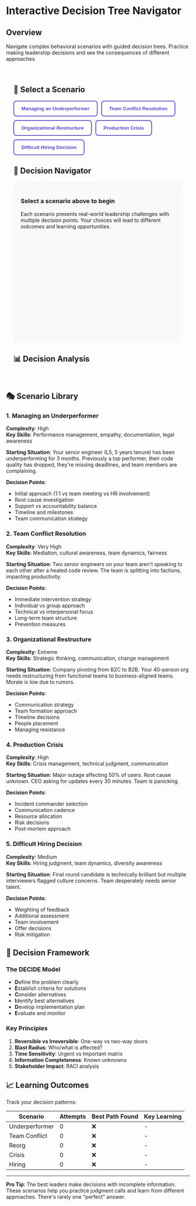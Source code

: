 # Interactive Decision Tree Navigator

## Overview

Navigate complex behavioral scenarios with guided decision trees. Practice making leadership decisions and see the consequences of different approaches.

<div class="decision-tree-container">

## 🌳 Select a Scenario

<div class="scenario-selector">
<button class="scenario-btn" data-scenario="underperformer">Managing an Underperformer</button>
<button class="scenario-btn" data-scenario="conflict">Team Conflict Resolution</button>
<button class="scenario-btn" data-scenario="reorg">Organizational Restructure</button>
<button class="scenario-btn" data-scenario="crisis">Production Crisis</button>
<button class="scenario-btn" data-scenario="hiring">Difficult Hiring Decision</button>
</div>

## 🎯 Decision Navigator

<div id="decision-tree" class="tree-container">
<div class="scenario-intro" id="scenario-intro">
<h3>Select a scenario above to begin</h3>
<p>Each scenario presents real-world leadership challenges with multiple decision points. Your choices will lead to different outcomes and learning opportunities.</p>
</div>
</div>

## 📊 Decision Analysis

<div class="analysis-panel" id="analysis-panel" style="display: none;">
<h3>Your Decision Path</h3>
<div id="decision-path"></div>
<h3>Outcome Analysis</h3>
<div id="outcome-analysis"></div>
<h3>Alternative Approaches</h3>
<div id="alternatives"></div>
<button class="restart-btn" onclick="restartScenario()">Try Another Path</button>
</div>

</div>

## 🎭 Scenario Library

### 1. Managing an Underperformer
**Complexity**: High  
**Key Skills**: Performance management, empathy, documentation, legal awareness

**Starting Situation**: Your senior engineer (L5, 5 years tenure) has been underperforming for 3 months. Previously a top performer, their code quality has dropped, they're missing deadlines, and team members are complaining.

**Decision Points**:
- Initial approach (1:1 vs team meeting vs HR involvement)
- Root cause investigation
- Support vs accountability balance
- Timeline and milestones
- Team communication strategy

### 2. Team Conflict Resolution
**Complexity**: Very High  
**Key Skills**: Mediation, cultural awareness, team dynamics, fairness

**Starting Situation**: Two senior engineers on your team aren't speaking to each other after a heated code review. The team is splitting into factions, impacting productivity.

**Decision Points**:
- Immediate intervention strategy
- Individual vs group approach
- Technical vs interpersonal focus
- Long-term team structure
- Prevention measures

### 3. Organizational Restructure
**Complexity**: Extreme  
**Key Skills**: Strategic thinking, communication, change management

**Starting Situation**: Company pivoting from B2C to B2B. Your 40-person org needs restructuring from functional teams to business-aligned teams. Morale is low due to rumors.

**Decision Points**:
- Communication strategy
- Team formation approach
- Timeline decisions
- People placement
- Managing resistance

### 4. Production Crisis
**Complexity**: High  
**Key Skills**: Crisis management, technical judgment, communication

**Starting Situation**: Major outage affecting 50% of users. Root cause unknown. CEO asking for updates every 30 minutes. Team is panicking.

**Decision Points**:
- Incident commander selection
- Communication cadence
- Resource allocation
- Risk decisions
- Post-mortem approach

### 5. Difficult Hiring Decision
**Complexity**: Medium  
**Key Skills**: Hiring judgment, team dynamics, diversity awareness

**Starting Situation**: Final round candidate is technically brilliant but multiple interviewers flagged culture concerns. Team desperately needs senior talent.

**Decision Points**:
- Weighting of feedback
- Additional assessment
- Team involvement
- Offer decisions
- Risk mitigation

## 🧭 Decision Framework

### The DECIDE Model
- **D**efine the problem clearly
- **E**stablish criteria for solutions
- **C**onsider alternatives
- **I**dentify best alternatives
- **D**evelop implementation plan
- **E**valuate and monitor

### Key Principles
1. **Reversible vs Irreversible**: One-way vs two-way doors
2. **Blast Radius**: Who/what is affected?
3. **Time Sensitivity**: Urgent vs Important matrix
4. **Information Completeness**: Known unknowns
5. **Stakeholder Impact**: RACI analysis

## 📈 Learning Outcomes

Track your decision patterns:

| Scenario | Attempts | Best Path Found | Key Learning |
|----------|----------|-----------------|--------------|
| Underperformer | 0 | ❌ | - |
| Team Conflict | 0 | ❌ | - |
| Reorg | 0 | ❌ | - |
| Crisis | 0 | ❌ | - |
| Hiring | 0 | ❌ | - |

<script>
const scenarios = {
    underperformer: {
        title: "Managing an Underperformer",
        intro: "Your senior engineer Alex (L5, 5 years tenure) has been underperforming for 3 months. Previously a top performer with critical knowledge of your authentication system, their code quality has dropped, they're missing deadlines, and team members are complaining. What's your first move?",
        decisions: {
            start: {
                text: "Your senior engineer Alex (L5, 5 years tenure) has been underperforming for 3 months. What's your first move?",
                options: [
                    {
                        text: "Schedule immediate 1:1 to discuss performance",
                        next: "immediate_meeting",
                        score: 8,
                        feedback: "Good: Direct approach shows urgency and care"
                    },
                    {
                        text: "Gather more data from team members first",
                        next: "gather_data",
                        score: 9,
                        feedback: "Excellent: Getting full context prevents assumptions"
                    },
                    {
                        text: "Involve HR immediately",
                        next: "hr_early",
                        score: 4,
                        feedback: "Too early: Try direct management first"
                    },
                    {
                        text: "Address it in team meeting",
                        next: "public_shame",
                        score: 1,
                        feedback: "Poor: Never address performance publicly"
                    }
                ]
            },
            immediate_meeting: {
                text: "In the 1:1, Alex seems defensive and says 'everything is fine.' How do you proceed?",
                options: [
                    {
                        text: "Push harder with specific examples",
                        next: "confrontational",
                        score: 5,
                        feedback: "Risky: May damage relationship"
                    },
                    {
                        text: "Switch to asking 'How can I support you?'",
                        next: "supportive",
                        score: 9,
                        feedback: "Excellent: Opens dialogue, shows care"
                    },
                    {
                        text: "End meeting and document concerns",
                        next: "document_only",
                        score: 6,
                        feedback: "Incomplete: Missing opportunity to help"
                    }
                ]
            },
            gather_data: {
                text: "Team feedback reveals: code reviews taking 3x longer, Alex seems distracted, arriving late. One teammate mentions Alex going through a divorce. What now?",
                options: [
                    {
                        text: "1:1 focusing on work impact only",
                        next: "work_only",
                        score: 6,
                        feedback: "Good but incomplete approach"
                    },
                    {
                        text: "1:1 with empathy for personal situation",
                        next: "empathetic",
                        score: 10,
                        feedback: "Excellent: Balances care with accountability"
                    },
                    {
                        text: "Suggest Alex take time off",
                        next: "time_off",
                        score: 7,
                        feedback: "Good option but needs discussion first"
                    }
                ]
            },
            empathetic: {
                text: "Alex opens up about divorce and custody battle. They want to improve but are struggling. What support do you offer?",
                options: [
                    {
                        text: "Flexible schedule + reduced workload temporarily",
                        next: "accommodation",
                        score: 9,
                        feedback: "Great: Practical support with boundaries"
                    },
                    {
                        text: "EAP referral + regular check-ins",
                        next: "eap_support",
                        score: 8,
                        feedback: "Good: Professional help + ongoing support"
                    },
                    {
                        text: "Just empathy, no work changes",
                        next: "no_action",
                        score: 4,
                        feedback: "Insufficient: Need concrete support"
                    }
                ]
            },
            accommodation: {
                text: "After 4 weeks with accommodations, there's 30% improvement but still below standards. Team patience wearing thin. Next step?",
                options: [
                    {
                        text: "Formal PIP with HR involvement",
                        next: "pip",
                        score: 8,
                        feedback: "Appropriate: Clear expectations needed"
                    },
                    {
                        text: "Extend accommodations another month",
                        next: "extend",
                        score: 5,
                        feedback: "Risk: Team morale may suffer"
                    },
                    {
                        text: "Move Alex to less critical project",
                        next: "reassign",
                        score: 7,
                        feedback: "Pragmatic but doesn't solve core issue"
                    }
                ]
            },
            pip: {
                text: "PIP clearly outlines 30-60-90 day goals. Alex is motivated but anxious. How do you manage team dynamics during PIP?",
                options: [
                    {
                        text: "Transparency with team about support plan",
                        next: "transparent",
                        score: 8,
                        feedback: "Good: Reduces speculation, shows leadership"
                    },
                    {
                        text: "Keep PIP confidential, redistribute work quietly",
                        next: "confidential",
                        score: 9,
                        feedback: "Better: Protects Alex's dignity"
                    },
                    {
                        text: "Team meeting about performance standards",
                        next: "team_standards",
                        score: 6,
                        feedback: "OK but may feel targeted"
                    }
                ]
            },
            confidential: {
                text: "Day 60 of PIP: Alex met goals, quality improved 70%, team relationships healing. Custody settled. What's your recommendation?",
                options: [
                    {
                        text: "Successfully complete PIP, full duties restored",
                        next: "success",
                        score: 10,
                        feedback: "Excellent outcome: Patience paid off"
                    },
                    {
                        text: "Extend PIP for extra certainty",
                        next: "extend_pip",
                        score: 6,
                        feedback: "Unnecessary: May damage trust"
                    },
                    {
                        text: "Complete PIP but monitor closely",
                        next: "conditional",
                        score: 8,
                        feedback: "Reasonable but show more confidence"
                    }
                ]
            },
            success: {
                text: "SUCCESS: Alex returns to high performance, becomes advocate for mental health support. Team stronger than before. What long-term changes do you implement?",
                options: [
                    {
                        text: "Mental health awareness program",
                        next: "final",
                        score: 10,
                        feedback: "Excellent: Systemic improvement"
                    },
                    {
                        text: "Better early warning systems",
                        next: "final",
                        score: 9,
                        feedback: "Great: Proactive approach"
                    },
                    {
                        text: "Document process for future",
                        next: "final",
                        score: 8,
                        feedback: "Good: Learning captured"
                    }
                ]
            }
        }
    },
    conflict: {
        title: "Team Conflict Resolution",
        intro: "Two senior engineers, Sarah and Marcus, haven't spoken since a heated code review two weeks ago. The team is dividing into camps. Sprint velocity down 40%. How do you intervene?",
        decisions: {
            start: {
                text: "Two senior engineers haven't spoken since a heated code review. Team is taking sides. Sprint velocity down 40%. Your first action?",
                options: [
                    {
                        text: "Meet with both engineers together immediately",
                        next: "joint_meeting",
                        score: 4,
                        feedback: "Risky: May escalate without preparation"
                    },
                    {
                        text: "1:1 with each engineer separately first",
                        next: "separate_meetings",
                        score: 10,
                        feedback: "Excellent: Understand both perspectives"
                    },
                    {
                        text: "Team meeting to address the elephant",
                        next: "team_meeting",
                        score: 3,
                        feedback: "Poor: Public forum may worsen conflict"
                    },
                    {
                        text: "Let them work it out themselves",
                        next: "no_action",
                        score: 1,
                        feedback: "Failure: Leadership intervention needed"
                    }
                ]
            },
            separate_meetings: {
                text: "Sarah says Marcus 'brutally attacked' her design. Marcus says Sarah 'can't take technical feedback.' Both have examples. What's your focus?",
                options: [
                    {
                        text: "Focus on communication styles",
                        next: "communication",
                        score: 9,
                        feedback: "Great: Address how, not just what"
                    },
                    {
                        text: "Determine who was technically correct",
                        next: "technical_focus",
                        score: 4,
                        feedback: "Missing point: It's about respect"
                    },
                    {
                        text: "Focus on team impact",
                        next: "team_impact",
                        score: 8,
                        feedback: "Good: Highlights consequences"
                    }
                ]
            },
            communication: {
                text: "Both acknowledge communication breakdown. Sarah values collaboration; Marcus values directness. Neither wants to compromise their style. How proceed?",
                options: [
                    {
                        text: "Facilitate style appreciation workshop",
                        next: "workshop",
                        score: 8,
                        feedback: "Good: Educational approach"
                    },
                    {
                        text: "Create team communication norms",
                        next: "team_norms",
                        score: 10,
                        feedback: "Excellent: Systematic solution"
                    },
                    {
                        text: "Mediated conversation with ground rules",
                        next: "mediation",
                        score: 9,
                        feedback: "Very good: Direct resolution"
                    }
                ]
            },
            team_norms: {
                text: "Team creates norms: 'Critique code, not people' and 'Assume positive intent.' Sarah and Marcus agree intellectually but still tense. Next step?",
                options: [
                    {
                        text: "Pair them on non-critical task",
                        next: "pair_work",
                        score: 9,
                        feedback: "Excellent: Rebuilding through action"
                    },
                    {
                        text: "Keep them separated for now",
                        next: "separation",
                        score: 5,
                        feedback: "Delays inevitable reconciliation"
                    },
                    {
                        text: "Public acknowledgment of progress",
                        next: "public_praise",
                        score: 7,
                        feedback: "Good but may feel forced"
                    }
                ]
            },
            pair_work: {
                text: "After initial awkwardness, they complete task successfully. Code review goes well with new norms. Team cautiously optimistic. How do you reinforce?",
                options: [
                    {
                        text: "Regular retrospectives on communication",
                        next: "retrospectives",
                        score: 10,
                        feedback: "Excellent: Continuous improvement"
                    },
                    {
                        text: "Private praise to both",
                        next: "private_praise",
                        score: 8,
                        feedback: "Good: Positive reinforcement"
                    },
                    {
                        text: "Move on, problem solved",
                        next: "no_followup",
                        score: 4,
                        feedback: "Premature: Needs reinforcement"
                    }
                ]
            },
            retrospectives: {
                text: "SUCCESS: Three months later, Sarah and Marcus model healthy debate. Team psychological safety scores improve 40%. They jointly mentor juniors on communication. What systemic changes do you make?",
                options: [
                    {
                        text: "Conflict resolution training for all",
                        next: "final",
                        score: 10,
                        feedback: "Excellent: Preventive measure"
                    },
                    {
                        text: "Add communication to performance reviews",
                        next: "final",
                        score: 9,
                        feedback: "Great: Incentivizes behavior"
                    },
                    {
                        text: "Document case study for organization",
                        next: "final",
                        score: 8,
                        feedback: "Good: Shares learning"
                    }
                ]
            }
        }
    },
    reorg: {
        title: "Organizational Restructure",
        intro: "Company pivoting from B2C to B2B. Your 40-person org structured by function (frontend, backend, data) needs to become business-aligned teams. Rumors causing anxiety.",
        decisions: {
            start: {
                text: "Company announced B2C to B2B pivot. Your 40-person functional org needs restructuring. Rumors already spreading. What's your first 48-hour priority?",
                options: [
                    {
                        text: "All-hands to share what you know",
                        next: "immediate_allhands",
                        score: 9,
                        feedback: "Excellent: Transparency reduces anxiety"
                    },
                    {
                        text: "1:1s with all team leads first",
                        next: "leads_first",
                        score: 8,
                        feedback: "Good: Build coalition but act fast"
                    },
                    {
                        text: "Design new org structure first",
                        next: "design_first",
                        score: 5,
                        feedback: "Too slow: Address anxiety immediately"
                    },
                    {
                        text: "Wait for executive guidance",
                        next: "wait",
                        score: 2,
                        feedback: "Poor: Shows lack of leadership"
                    }
                ]
            },
            immediate_allhands: {
                text: "All-hands done. You shared timeline, principles, and commitment to transparency. Team appreciates honesty but worried about their roles. Several top performers updating LinkedIn. Next?",
                options: [
                    {
                        text: "1:1s with flight risks immediately",
                        next: "retention",
                        score: 10,
                        feedback: "Excellent: Protect key talent"
                    },
                    {
                        text: "Form transition team with volunteers",
                        next: "transition_team",
                        score: 9,
                        feedback: "Great: Involve people in solution"
                    },
                    {
                        text: "Start skills mapping exercise",
                        next: "skills_map",
                        score: 7,
                        feedback: "Good but address retention first"
                    }
                ]
            },
            retention: {
                text: "Met with 8 key people. 6 committed to seeing through transition if involved in planning. 2 have offers elsewhere. You have retention budget. How to use it?",
                options: [
                    {
                        text: "Counter-offers for the 2 with offers",
                        next: "counter",
                        score: 6,
                        feedback: "OK but sets precedent"
                    },
                    {
                        text: "Retention bonuses for all key players",
                        next: "retention_bonus",
                        score: 9,
                        feedback: "Fair and forward-looking"
                    },
                    {
                        text: "Invest in transition success bonuses",
                        next: "success_bonus",
                        score: 10,
                        feedback: "Excellent: Aligns incentives"
                    }
                ]
            },
            success_bonus: {
                text: "Announced transition bonuses tied to milestones. Morale improved. Now designing structure: 4 business teams + 1 platform. How do you form teams?",
                options: [
                    {
                        text: "Let people choose teams/submit preferences",
                        next: "self_selection",
                        score: 9,
                        feedback: "Excellent: Maximizes buy-in"
                    },
                    {
                        text: "Leaders draft teams sports-style",
                        next: "draft",
                        score: 4,
                        feedback: "Degrading and divisive"
                    },
                    {
                        text: "You assign based on skills/needs",
                        next: "assignment",
                        score: 6,
                        feedback: "Efficient but less buy-in"
                    }
                ]
            },
            self_selection: {
                text: "Self-selection process: 80% got first choice, 20% negotiated. One team oversubscribed (payments), one under (compliance). How handle imbalance?",
                options: [
                    {
                        text: "Incentivize moves to compliance team",
                        next: "incentivize",
                        score: 9,
                        feedback: "Smart: Voluntary adjustment"
                    },
                    {
                        text: "Make case for compliance impact/growth",
                        next: "sell_vision",
                        score: 10,
                        feedback: "Excellent: Appeal to purpose"
                    },
                    {
                        text: "Mandate some moves",
                        next: "mandate",
                        score: 5,
                        feedback: "Breaks trust in process"
                    }
                ]
            },
            sell_vision: {
                text: "Your compliance vision pitch worked! 3 senior engineers volunteered to switch. Teams balanced. Week 8: New structure live but friction at boundaries. How address?",
                options: [
                    {
                        text: "Weekly cross-team sync meetings",
                        next: "sync_meetings",
                        score: 7,
                        feedback: "Good but may become ritual"
                    },
                    {
                        text: "Rotation program between teams",
                        next: "rotation",
                        score: 10,
                        feedback: "Excellent: Builds empathy"
                    },
                    {
                        text: "Joint OKRs requiring collaboration",
                        next: "joint_okrs",
                        score: 9,
                        feedback: "Great: Structural incentive"
                    }
                ]
            },
            rotation: {
                text: "SUCCESS: 6 months later - velocity up 60%, employee NPS up 20 points, successful B2B pivot with 10 enterprise clients. What made the difference?",
                options: [
                    {
                        text: "Transparency and involvement throughout",
                        next: "final",
                        score: 10,
                        feedback: "Key insight: People support what they help create"
                    },
                    {
                        text: "Focus on retention and stability",
                        next: "final",
                        score: 9,
                        feedback: "Important: Change needs continuity"
                    },
                    {
                        text: "Clear vision and communication",
                        next: "final",
                        score: 9,
                        feedback: "Critical: People need to see the why"
                    }
                ]
            }
        }
    },
    crisis: {
        title: "Production Crisis Management",
        intro: "It's 2 PM Friday. Major outage affecting 50% of users for 30 minutes. Revenue impact: $50K/minute. Root cause unknown. CEO texting you. Team starting to panic.",
        decisions: {
            start: {
                text: "Major outage, 30 min in, 50% users affected, $50K/min loss. CEO texting. Team panicking. Your immediate action?",
                options: [
                    {
                        text: "Take incident command yourself",
                        next: "self_command",
                        score: 6,
                        feedback: "OK but consider delegation"
                    },
                    {
                        text: "Assign best SRE as incident commander",
                        next: "delegate_command",
                        score: 10,
                        feedback: "Excellent: Right person, you manage up"
                    },
                    {
                        text: "All-hands on deck in war room",
                        next: "war_room",
                        score: 4,
                        feedback: "Chaos: Too many cooks"
                    },
                    {
                        text: "Respond to CEO first",
                        next: "ceo_first",
                        score: 3,
                        feedback: "Wrong priority: Fix first, communicate second"
                    }
                ]
            },
            delegate_command: {
                text: "Alex (senior SRE) takes command. Sets up channels: #incident-command, #incident-public. Initial theory: recent deploy. Rollback didn't help. CEO calling you. What now?",
                options: [
                    {
                        text: "Take CEO call, give honest update",
                        next: "ceo_honest",
                        score: 9,
                        feedback: "Good: Manage up while team works"
                    },
                    {
                        text: "Text CEO 'on it', focus on incident",
                        next: "ceo_defer",
                        score: 8,
                        feedback: "OK but CEO needs info"
                    },
                    {
                        text: "Have PR handle CEO",
                        next: "pr_handle",
                        score: 5,
                        feedback: "No: Your responsibility"
                    }
                ]
            },
            ceo_honest: {
                text: "Told CEO: 'Major outage, 45 min, best team on it, updates every 15 min.' CEO tense but trusts you. Team found issue: database connection pool exhausted. Fix options?",
                options: [
                    {
                        text: "Quick restart of DB connections",
                        next: "quick_fix",
                        score: 8,
                        feedback: "Good: Fast relief"
                    },
                    {
                        text: "Proper fix: Scale connection pool",
                        next: "proper_fix",
                        score: 6,
                        feedback: "Right but too slow now"
                    },
                    {
                        text: "Both: Restart then proper fix",
                        next: "both_fixes",
                        score: 10,
                        feedback: "Excellent: Quick relief + permanent fix"
                    }
                ]
            },
            both_fixes: {
                text: "Restart worked! 50% → 10% affected. Team implementing proper fix. 65 minutes total downtime. Customer complaints flooding in. How handle comms?",
                options: [
                    {
                        text: "Immediate detailed post-mortem blog",
                        next: "immediate_blog",
                        score: 7,
                        feedback: "Good impulse but too early"
                    },
                    {
                        text: "Status page update + CEO email customers",
                        next: "status_email",
                        score: 10,
                        feedback: "Excellent: Right channels and level"
                    },
                    {
                        text: "Wait until full resolution",
                        next: "wait_comms",
                        score: 4,
                        feedback: "Too slow: Customers need info"
                    }
                ]
            },
            status_email: {
                text: "Full resolution at 75 min. Customer comms sent. Team exhausted but system stable. It's 4 PM Friday. What's your immediate next step?",
                options: [
                    {
                        text: "Thank team, send them home",
                        next: "send_home",
                        score: 7,
                        feedback: "Kind but need minimal coverage"
                    },
                    {
                        text: "Quick retro while fresh, then rest",
                        next: "quick_retro",
                        score: 10,
                        feedback: "Perfect: Capture lessons, then rest"
                    },
                    {
                        text: "Start detailed investigation now",
                        next: "investigate_now",
                        score: 5,
                        feedback: "No: Team needs break"
                    }
                ]
            },
            quick_retro: {
                text: "15-min retro captured key facts. Team going home with on-call coverage. Monday: Full post-mortem reveals connection leak in new service. What systemic changes?",
                options: [
                    {
                        text: "Chaos engineering program",
                        next: "final",
                        score: 10,
                        feedback: "Excellent: Proactive failure discovery"
                    },
                    {
                        text: "Better monitoring and alerts",
                        next: "final",
                        score: 9,
                        feedback: "Great: Earlier detection"
                    },
                    {
                        text: "Stricter deploy processes",
                        next: "final",
                        score: 6,
                        feedback: "OK but may slow innovation"
                    }
                ]
            }
        }
    },
    hiring: {
        title: "Difficult Hiring Decision",
        intro: "Final candidate for senior role: brilliant technically (designed distributed systems at FAANG), but 3 interviewers flagged 'aggressive communication style.' Team desperate for senior talent.",
        decisions: {
            start: {
                text: "Final candidate: Technical genius but 3 of 5 interviewers concerned about 'aggressive communication.' Team desperate for senior help. Your move?",
                options: [
                    {
                        text: "Decline - culture fit is non-negotiable",
                        next: "quick_no",
                        score: 7,
                        feedback: "Safe but possibly hasty"
                    },
                    {
                        text: "Discuss concerns with candidate directly",
                        next: "address_directly",
                        score: 10,
                        feedback: "Excellent: Give them chance to address"
                    },
                    {
                        text: "Additional interview focused on collaboration",
                        next: "extra_interview",
                        score: 9,
                        feedback: "Very good: More data needed"
                    },
                    {
                        text: "Hire with coaching plan",
                        next: "hire_with_plan",
                        score: 5,
                        feedback: "Risky: Setting up for failure?"
                    }
                ]
            },
            address_directly: {
                text: "Call with candidate: 'I've been told I'm direct. At [FAANG], it was valued. I can adapt but won't pretend to be someone I'm not.' Seems genuine. Now what?",
                options: [
                    {
                        text: "Reference checks focusing on collaboration",
                        next: "references",
                        score: 10,
                        feedback: "Smart: Get external perspective"
                    },
                    {
                        text: "Trial project with team",
                        next: "trial",
                        score: 8,
                        feedback: "Good but time-consuming"
                    },
                    {
                        text: "Trust your gut - hire them",
                        next: "gut_hire",
                        score: 5,
                        feedback: "Need more data"
                    }
                ]
            },
            references: {
                text: "References reveal: 'Brilliant but impatient with slower folks. Improved with feedback. Best architect I've worked with. Wouldn't hesitate to hire again.' Mixed signals. Decision?",
                options: [
                    {
                        text: "Hire with explicit expectations",
                        next: "conditional_hire",
                        score: 9,
                        feedback: "Good: Clear boundaries"
                    },
                    {
                        text: "Pass - too risky for team dynamics",
                        next: "pass",
                        score: 7,
                        feedback: "Valid: Protecting team"
                    },
                    {
                        text: "Offer contractor-to-hire",
                        next: "contract",
                        score: 10,
                        feedback: "Excellent: Trial period for both"
                    }
                ]
            },
            contract: {
                text: "Candidate accepts 3-month contract-to-hire. Week 2: Brilliant technical contributions but interrupted junior engineer in meeting. How address?",
                options: [
                    {
                        text: "Immediate private feedback",
                        next: "quick_feedback",
                        score: 10,
                        feedback: "Perfect: Quick correction"
                    },
                    {
                        text: "Wait to see pattern",
                        next: "wait_pattern",
                        score: 5,
                        feedback: "No: Address immediately"
                    },
                    {
                        text: "Public correction in moment",
                        next: "public_correct",
                        score: 3,
                        feedback: "Harsh: Private is better"
                    }
                ]
            },
            quick_feedback: {
                text: "Candidate responded well: 'Thanks for direct feedback. Working on patience.' Month 2: Technical impact huge, communication improving. Team warming up. Final decision time?",
                options: [
                    {
                        text: "Full-time offer with mentorship",
                        next: "offer_with_mentor",
                        score: 10,
                        feedback: "Excellent: Set up for success"
                    },
                    {
                        text: "Extend contract 3 more months",
                        next: "extend_contract",
                        score: 6,
                        feedback: "Unfair: They've proven themselves"
                    },
                    {
                        text: "Pass - still too risky",
                        next: "final_pass",
                        score: 4,
                        feedback: "Overly cautious"
                    }
                ]
            },
            offer_with_mentor: {
                text: "SUCCESS: 1 year later - Now tech lead, mentoring juniors, team performance up 40%. Still direct but respectfully so. What lesson learned?",
                options: [
                    {
                        text: "Great talent can grow with support",
                        next: "final",
                        score: 10,
                        feedback: "Key insight: Growth mindset matters"
                    },
                    {
                        text: "Cultural add > cultural fit",
                        next: "final",
                        score: 9,
                        feedback: "Important: Diversity of styles valuable"
                    },
                    {
                        text: "Trust but verify works",
                        next: "final",
                        score: 8,
                        feedback: "Good: Structured evaluation"
                    }
                ]
            }
        }
    }
};

let currentScenario = null;
let currentNode = null;
let decisionPath = [];
let totalScore = 0;

document.addEventListener('DOMContentLoaded', function() {
    // Scenario button handlers
    document.querySelectorAll('.scenario-btn').forEach(btn => {
        btn.addEventListener('click', function() {
            const scenarioKey = this.dataset.scenario;
            startScenario(scenarioKey);
        });
    });
});

function startScenario(scenarioKey) {
    currentScenario = scenarios[scenarioKey];
    currentNode = 'start';
    decisionPath = [];
    totalScore = 0;
    
    document.querySelectorAll('.scenario-btn').forEach(btn => {
        btn.classList.toggle('active', btn.dataset.scenario === scenarioKey);
    });
    
    displayDecision();
    document.getElementById('analysis-panel').style.display = 'none';
}

function displayDecision() {
    const tree = document.getElementById('decision-tree');
    const decision = currentScenario.decisions[currentNode];
    
    if (!decision) {
        showFinalAnalysis();
        return;
    }
    
    let html = `
        <div class="decision-node">
            <h3>${currentScenario.title}</h3>
            <div class="situation">${decision.text}</div>
            <div class="options">
    `;
    
    decision.options.forEach((option, index) => {
        html += `
            <button class="option-btn" onclick="makeDecision('${option.next}', ${option.score}, '${option.text.replace(/'/g, "\\'")}', '${option.feedback.replace(/'/g, "\\'")}')">
                ${String.fromCharCode(65 + index)}. ${option.text}
            </button>
        `;
    });
    
    html += `
            </div>
        </div>
    `;
    
    tree.innerHTML = html;
}

function makeDecision(next, score, choice, feedback) {
    decisionPath.push({
        node: currentNode,
        choice: choice,
        score: score,
        feedback: feedback
    });
    
    totalScore += score;
    currentNode = next;
    
    // Show immediate feedback
    showImmediateFeedback(feedback, score);
    
    // Continue or end
    if (next === 'final') {
        showFinalAnalysis();
    } else {
        setTimeout(() => displayDecision(), 1500);
    }
}

function showImmediateFeedback(feedback, score) {
    const tree = document.getElementById('decision-tree');
    const feedbackHtml = `
        <div class="immediate-feedback ${score >= 8 ? 'good' : score >= 5 ? 'ok' : 'poor'}">
            <div class="score">Score: ${score}/10</div>
            <div class="feedback">${feedback}</div>
        </div>
    `;
    
    tree.insertAdjacentHTML('beforeend', feedbackHtml);
}

function showFinalAnalysis() {
    const analysisPanel = document.getElementById('analysis-panel');
    const pathDiv = document.getElementById('decision-path');
    const outcomeDiv = document.getElementById('outcome-analysis');
    const altDiv = document.getElementById('alternatives');
    
    // Show decision path
    let pathHtml = '<ol>';
    decisionPath.forEach(decision => {
        pathHtml += `
            <li>
                <strong>${decision.choice}</strong><br>
                <span class="path-feedback">${decision.feedback} (${decision.score}/10)</span>
            </li>
        `;
    });
    pathHtml += '</ol>';
    pathDiv.innerHTML = pathHtml;
    
    // Calculate average score
    const avgScore = totalScore / decisionPath.length;
    let outcome = '';
    
    if (avgScore >= 8) {
        outcome = '<div class="outcome excellent">🌟 Excellent Leadership! You navigated the situation with wisdom and empathy.</div>';
    } else if (avgScore >= 6) {
        outcome = '<div class="outcome good">✅ Good Decisions! Some room for improvement in certain areas.</div>';
    } else {
        outcome = '<div class="outcome poor">⚠️ Learning Opportunity! Review alternative approaches below.</div>';
    }
    
    outcome += `<div class="final-score">Average Score: ${avgScore.toFixed(1)}/10</div>`;
    outcomeDiv.innerHTML = outcome;
    
    // Show alternatives
    altDiv.innerHTML = `
        <ul>
            <li><strong>Key Learning</strong>: ${getKeyLearning(currentScenario.title, avgScore)}</li>
            <li><strong>Alternative Approach</strong>: ${getAlternativeApproach(currentScenario.title)}</li>
            <li><strong>Real-World Tip</strong>: ${getRealWorldTip(currentScenario.title)}</li>
        </ul>
    `;
    
    analysisPanel.style.display = 'block';
    document.getElementById('decision-tree').scrollIntoView({ behavior: 'smooth' });
}

function getKeyLearning(scenario, score) {
    const learnings = {
        "Managing an Underperformer": score >= 8 ? 
            "You balanced empathy with accountability perfectly. People issues often have personal roots." :
            "Remember to explore root causes before jumping to performance management.",
        "Team Conflict Resolution": score >= 8 ?
            "You understood that conflict is about respect, not just technical disagreement." :
            "Focus on communication patterns and mutual respect, not determining who's 'right'.",
        "Organizational Restructure": score >= 8 ?
            "Transparency and involvement are key to successful change management." :
            "People need to be part of the solution, not have change done to them.",
        "Production Crisis Management": score >= 8 ?
            "You delegated effectively while managing stakeholders. Perfect crisis leadership." :
            "Remember: delegate incident command, manage communications, support the team.",
        "Difficult Hiring Decision": score >= 8 ?
            "You found a way to assess fit while giving talented people a chance to grow." :
            "Culture fit matters, but so does cultural add. Look for growth potential."
    };
    
    return learnings[scenario] || "Every leadership situation is a learning opportunity.";
}

function getAlternativeApproach(scenario) {
    const alternatives = {
        "Managing an Underperformer": "Consider a 'support first, accountability second' approach with clear timelines.",
        "Team Conflict Resolution": "Try 'appreciative inquiry' - focus on when they work well together.",
        "Organizational Restructure": "Use 'open space technology' for self-organizing teams.",
        "Production Crisis Management": "Implement 'incident command system' with clear role separation.",
        "Difficult Hiring Decision": "Use 'working interview' or pair programming to see real collaboration."
    };
    
    return alternatives[scenario] || "There's always another way to approach leadership challenges.";
}

function getRealWorldTip(scenario) {
    const tips = {
        "Managing an Underperformer": "Document everything, but lead with humanity. HR is your partner, not first resort.",
        "Team Conflict Resolution": "The goal isn't to make them friends, but to work professionally together.",
        "Organizational Restructure": "Over-communicate by 10x. People can handle change, not uncertainty.",
        "Production Crisis Management": "Your calm is contagious. If you panic, everyone panics.",
        "Difficult Hiring Decision": "A bad hire costs 3x their salary. But fear of bad hires can cost you great people."
    };
    
    return tips[scenario] || "Real leadership is learned through experience and reflection.";
}

function restartScenario() {
    if (currentScenario) {
        currentNode = 'start';
        decisionPath = [];
        totalScore = 0;
        displayDecision();
        document.getElementById('analysis-panel').style.display = 'none';
    }
}

// Track progress
function saveProgress() {
    const progress = {
        scenarios: {}
    };
    
    // Save completion status for each scenario
    Object.keys(scenarios).forEach(key => {
        progress.scenarios[key] = {
            attempted: false,
            bestScore: 0,
            completions: 0
        };
    });
    
    localStorage.setItem('decision-tree-progress', JSON.stringify(progress));
}
</script>

<style>
.decision-tree-container {
    max-width: 900px;
    margin: 0 auto;
    padding: 20px;
}

.scenario-selector {
    display: flex;
    flex-wrap: wrap;
    gap: 10px;
    margin-bottom: 30px;
}

.scenario-btn {
    padding: 12px 20px;
    border: 2px solid #5448C8;
    background: white;
    color: #5448C8;
    border-radius: 8px;
    cursor: pointer;
    transition: all 0.3s ease;
    font-weight: 600;
}

.scenario-btn:hover,
.scenario-btn.active {
    background: #5448C8;
    color: white;
}

.tree-container {
    min-height: 400px;
    padding: 20px;
    background: #f8f9fa;
    border-radius: 12px;
    margin-bottom: 30px;
}

.decision-node {
    animation: fadeIn 0.5s ease;
}

@keyframes fadeIn {
    from { opacity: 0; transform: translateY(10px); }
    to { opacity: 1; transform: translateY(0); }
}

.situation {
    font-size: 18px;
    line-height: 1.6;
    margin: 20px 0;
    padding: 20px;
    background: white;
    border-radius: 8px;
    border-left: 4px solid #5448C8;
}

.options {
    display: flex;
    flex-direction: column;
    gap: 12px;
    margin-top: 20px;
}

.option-btn {
    text-align: left;
    padding: 16px 20px;
    background: white;
    border: 2px solid #e0e0e0;
    border-radius: 8px;
    cursor: pointer;
    transition: all 0.3s ease;
    font-size: 16px;
}

.option-btn:hover {
    border-color: #5448C8;
    background: #f8f7ff;
    transform: translateX(5px);
}

.immediate-feedback {
    margin-top: 20px;
    padding: 15px;
    border-radius: 8px;
    animation: slideIn 0.5s ease;
}

@keyframes slideIn {
    from { opacity: 0; transform: translateX(-20px); }
    to { opacity: 1; transform: translateX(0); }
}

.immediate-feedback.good {
    background: #E8F5E9;
    border-left: 4px solid #4CAF50;
}

.immediate-feedback.ok {
    background: #FFF3E0;
    border-left: 4px solid #FFC107;
}

.immediate-feedback.poor {
    background: #FFEBEE;
    border-left: 4px solid #F44336;
}

.score {
    font-weight: bold;
    font-size: 18px;
    margin-bottom: 8px;
}

.analysis-panel {
    background: white;
    padding: 30px;
    border-radius: 12px;
    box-shadow: 0 4px 12px rgba(0,0,0,0.1);
}

.analysis-panel h3 {
    color: #5448C8;
    margin-bottom: 15px;
}

#decision-path ol {
    padding-left: 20px;
}

#decision-path li {
    margin-bottom: 15px;
}

.path-feedback {
    color: #666;
    font-size: 14px;
}

.outcome {
    padding: 20px;
    border-radius: 8px;
    margin-bottom: 15px;
    font-size: 18px;
}

.outcome.excellent {
    background: #E8F5E9;
    color: #2E7D32;
}

.outcome.good {
    background: #FFF3E0;
    color: #E65100;
}

.outcome.poor {
    background: #FFEBEE;
    color: #C62828;
}

.final-score {
    text-align: center;
    font-size: 24px;
    font-weight: bold;
    margin-top: 20px;
    color: #5448C8;
}

.restart-btn {
    display: block;
    margin: 20px auto;
    padding: 12px 30px;
    background: #5448C8;
    color: white;
    border: none;
    border-radius: 8px;
    cursor: pointer;
    font-size: 16px;
    font-weight: 600;
}

.restart-btn:hover {
    background: #4339A5;
}

/* Responsive design */
@media (max-width: 600px) {
    .scenario-selector {
        flex-direction: column;
    }
    
    .option-btn {
        font-size: 14px;
        padding: 12px 16px;
    }
    
    .situation {
        font-size: 16px;
    }
}
</style>

---

**Pro Tip**: The best leaders make decisions with incomplete information. These scenarios help you practice judgment calls and learn from different approaches. There's rarely one "perfect" answer.